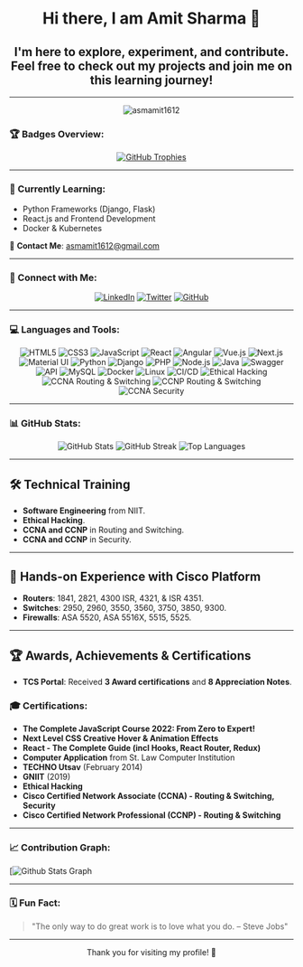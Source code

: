 <h1 align="center">Hi there, I am Amit Sharma 👋</h1>
<h2 align="center">I'm here to explore, experiment, and contribute. Feel free to check out my projects and join me on this learning journey!</h2>

---

<p align="center">
  <img src="https://komarev.com/ghpvc/?username=asmamit1612&&label=PROFILE+VIEWS&color=0e75b6&style=flat" alt="asmamit1612"/>
</p>

### 🏆 Badges Overview:

<p align="center">
  <a href="https://github.com/ryo-ma/github-profile-trophy">
    <img src="https://github-profile-trophy.vercel.app/?username=asmamit1612&theme=gruvbox&no-bg=true&row=1&column=7" alt="GitHub Trophies"/>
  </a>
</p>

---

### 🌱 Currently Learning:
- Python Frameworks (Django, Flask)
- React.js and Frontend Development
- Docker & Kubernetes

📧 **Contact Me**: [asmamit1612@gmail.com](mailto:asmamit1612@gmail.com)

---

### 🔗 Connect with Me:

<p align="center">
  <a href="https://www.linkedin.com/in/asmamit1612/"><img src="https://img.shields.io/badge/-LinkedIn-blue?style=flat-square&logo=linkedin" alt="LinkedIn"/></a>
  <a href="https://twitter.com/asmamit1612"><img src="https://img.shields.io/badge/-Twitter-1DA1F2?style=flat-square&logo=twitter&logoColor=white" alt="Twitter"/></a>
  <a href="https://github.com/asmamit1612"><img src="https://img.shields.io/badge/-GitHub-181717?style=flat-square&logo=github" alt="GitHub"/></a>
</p>

---

### 💻 Languages and Tools:

<p align="center">
  <!-- Frontend Technologies -->
  <img src="https://img.icons8.com/color/48/html-5.png" alt="HTML5" />
  <img src="https://img.icons8.com/color/48/css3.png" alt="CSS3" />
  <img src="https://img.icons8.com/color/48/javascript.png" alt="JavaScript" />
  <img src="https://img.icons8.com/color/48/react-native.png" alt="React" />
  <img src="https://img.icons8.com/color/48/angularjs.png" alt="Angular" />
  <img src="https://img.icons8.com/color/48/vue-js.png" alt="Vue.js" />
  <img src="https://img.icons8.com/color/48/nextjs.png" alt="Next.js" />
  <img src="https://img.icons8.com/color/48/material-ui.png" alt="Material UI" />
  
  <!-- Backend Technologies -->
  <img src="https://img.icons8.com/color/48/python.png" alt="Python" />
  <img src="https://img.icons8.com/color/48/django.png" alt="Django" />
  <img src="https://img.icons8.com/color/48/php.png" alt="PHP" />
  <img src="https://img.icons8.com/color/48/nodejs.png" alt="Node.js" />
  <img src="https://img.icons8.com/color/48/java-coffee-cup-logo.png" alt="Java" />
  <img src="https://img.icons8.com/color/48/cloud-function" alt="Swagger" />
  <img src="https://img.icons8.com/color/48/api.png" alt="API" />

  <!-- Database & DevOps -->
  <img src="https://img.icons8.com/color/48/mysql-logo.png" alt="MySQL" />
  <img src="https://img.icons8.com/color/48/docker.png" alt="Docker" />
  <img src="https://img.icons8.com/color/48/linux.png" alt="Linux" />
  <img src="https://img.icons8.com/color/48/jenkins.png" alt="CI/CD" />

  <!-- Networking & Security -->
  <img src="https://img.icons8.com/color/48/hacking.png" alt="Ethical Hacking" />
  <img src="https://img.icons8.com/color/48/router.png" alt="CCNA Routing & Switching" />
  <img src="https://img.icons8.com/color/48/switch.png" alt="CCNP Routing & Switching" />
  <img src="https://img.icons8.com/color/48/security-checked.png" alt="CCNA Security" />
</p>


---

### 📊 GitHub Stats:

<p align="center">
  <img src="https://github-readme-stats.vercel.app/api/?username=asmamit1612&show_icons=true&title_color=fff&icon_color=79ff97&text_color=9f9f9f&bg_color=151515" alt="GitHub Stats"/>
  <img src="https://github-readme-streak-stats.herokuapp.com?user=asmamit1612&theme=highcontrast&date_format=M%20j%5B%2C%20Y%5D" alt="GitHub Streak"/>
  <img src="https://github-readme-stats.vercel.app/api/top-langs/?username=asmamit1612&layout=compact&theme=radical" alt="Top Languages"/>
</p>

---

## 🛠️ Technical Training
- **Software Engineering** from NIIT.
- **Ethical Hacking**.
- **CCNA and CCNP** in Routing and Switching.
- **CCNA and CCNP** in Security.

---

## 🔧 Hands-on Experience with Cisco Platform
- **Routers**: 1841, 2821, 4300 ISR, 4321, & ISR 4351.
- **Switches**: 2950, 2960, 3550, 3560, 3750, 3850, 9300.
- **Firewalls**: ASA 5520, ASA 5516X, 5515, 5525.

---

## 🏆 Awards, Achievements & Certifications
- **TCS Portal**: Received **3 Award certifications** and **8 Appreciation Notes**.

### 🎓 Certifications:
- **The Complete JavaScript Course 2022: From Zero to Expert!**
- **Next Level CSS Creative Hover & Animation Effects**
- **React - The Complete Guide (incl Hooks, React Router, Redux)**
- **Computer Application** from St. Law Computer Institution
- **TECHNO Utsav** (February 2014)
- **GNIIT** (2019)
- **Ethical Hacking**
- **Cisco Certified Network Associate (CCNA) - Routing & Switching, Security**
- **Cisco Certified Network Professional (CCNP) - Routing & Switching**

---

### 📈 Contribution Graph:

<!-- <p align="center">
  <img src="https://github-readme-activity-graph.vercel.app/graph?username=asmamit1612&theme=high-contrast" alt="Contribution Graph"/>
</p> -->

[![ Github Stats Graph](https://github-profile-summary-cards.vercel.app/api/cards/profile-details?username=asmamit1612&theme=radical&hide_border=true)


---

### 🗓️ Fun Fact:

> "The only way to do great work is to love what you do. – Steve Jobs"

---

<p align="center">Thank you for visiting my profile! 🚀</p>
